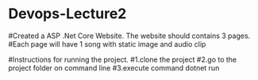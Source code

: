 # Devops-Lecture2
#Created a ASP .Net Core Website. The website should contains 3 pages. 
#Each page will have 1 song with static image and audio clip

#Instructions for running the project.
#1.clone the project
#2.go to the project folder on command line
#3.execute command dotnet run
